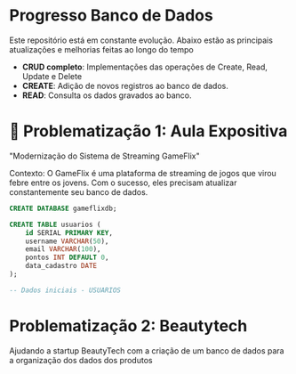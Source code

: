 # Progresso Banco de Dados 

Este repositório está em constante evolução. Abaixo estão as principais atualizações e melhorias feitas ao longo do tempo

- **CRUD completo**: Implementações das operações de Create, Read, Update e Delete
- **CREATE**: Adição de novos registros ao banco de dados.
- **READ**: Consulta os dados gravados ao banco.

# 🎯 Problematização 1: Aula Expositiva

"Modernização do Sistema de Streaming GameFlix"

Contexto:
O GameFlix é uma plataforma de streaming de jogos que virou febre entre os jovens. Com o sucesso, eles precisam atualizar constantemente seu banco de dados.

```sql
CREATE DATABASE gameflixdb;

CREATE TABLE usuarios (
    id SERIAL PRIMARY KEY,
    username VARCHAR(50),
    email VARCHAR(100),
    pontos INT DEFAULT 0,
    data_cadastro DATE
);

-- Dados iniciais - USUARIOS

```

# Problematização 2: Beautytech

Ajudando a startup BeautyTech com a criação de um banco de dados para a organização dos dados dos produtos